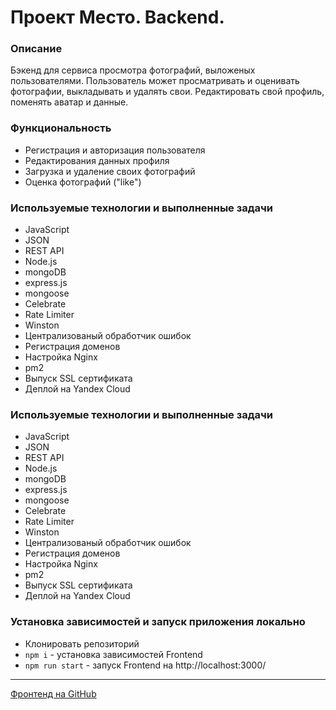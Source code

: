 # Проект Место. Backend.

### Описание
Бэкенд для сервиса просмотра фотографий, выложеных пользователями. Пользователь может просматривать и оценивать фотографии, выкладывать и удалять свои. Редактировать свой профиль, поменять аватар и данные.

### Функциональность
* Регистрация и авторизация пользователя
* Редактирования данных профиля
* Загрузка и удаление своих фотографий
* Оценка фотографий ("like")

### Используемые технологии и выполненные задачи
* JavaScript
* JSON
* REST API
* Node.js
* mongoDB
* express.js
* mongoose
* Celebrate
* Rate Limiter
* Winston
* Централизованый обработчик ошибок
* Регистрация доменов
* Настройка Nginx
* pm2
* Выпуск SSL сертификата
* Деплой на Yandex Cloud

### Используемые технологии и выполненные задачи
* JavaScript
* JSON
* REST API
* Node.js
* mongoDB
* express.js
* mongoose
* Celebrate
* Rate Limiter
* Winston
* Централизованый обработчик ошибок
* Регистрация доменов
* Настройка Nginx
* pm2
* Выпуск SSL сертификата
* Деплой на Yandex Cloud

### Установка зависимостей и запуск приложения локально
* Клонировать репозиторий
* `npm i` - установка зависимостей Frontend
* `npm run start` - запуск Frontend на http://localhost:3000/
---
[Фронтенд на GitHub](https://github.com/Alexandr-Ilin/mesto-react)
